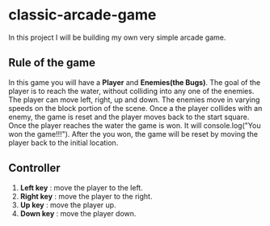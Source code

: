 # classic-arcade-game

In this project I will be building my own very simple arcade game.

## Rule of the game

In this game you will have a **Player** and **Enemies(the Bugs)**. The goal of the player is to reach the water,
without colliding into any one of the enemies. The player can move left, right, up and down. The enemies move
in varying speeds on the block portion of the scene. Once a the player collides with an enemy, the game
is reset and the player moves back to the start square. Once the player reaches the water the game is won.
It will console.log("You won the game!!!"). After the you won, the game will be reset by moving the player
back to the initial location.

## Controller

1. **Left key** : move the player to the left.
2. **Right key** : move the player to the right.
3. **Up key** : move the player up.
4. **Down key** : move the player down.
